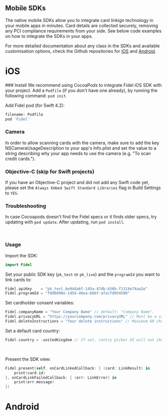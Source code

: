## Mobile SDKs

The native mobile SDKs allow you to integrate card linkign technology in your mobile apps in minutes. Card details are collected securely, removing any PCI compliance requirements from your side. See below code examples on how to integrate the SDKs in your apps. 

For more detailed documentation about any class in the SDKs and available customisation options, check the Github repositories for [iOS](https://github.com/FidelLimited/fidel-ios) and [Android](https://github.com/FidelLimited/fidel-android).

# iOS

### Install
We recommend using CocoaPods to integrate Fidel iOS SDK with your project.
Add a `Podfile` (if you don't have one already), by running the following command: `pod init`.

Add Fidel pod (for Swift 4.2):

```sh
filename: Podfile
pod 'Fidel'
```

### Camera 
In order to allow scanning cards with the camera, make sure to add the key NSCameraUsageDescription to your app's Info.plist and set the value to a string describing why your app needs to use the camera (e.g. "To scan credit cards."). 

### Objective-C (skip for Swift projects)
If you have an Objective-C project and did not add any Swift code yet, please set the `Always Embed Swift Standard Libraries` flag in Build Settings to `YES`.

### Troubleshooting
In case Cocoapods doesn't find the Fidel specs or it finds older specs, try updating with `pod update`. After updating, run `pod install`.

<br/>

### Usage

Import the SDK:
```swift
import Fidel
```

Set your public SDK key (`pk_test` or `pk_live`) and the `programId` you want to link cards to:
```swift
Fidel.apiKey 	= "pk_test_6e94da6f-145a-47db-b56b-f1314e74aa2e"
Fidel.programId = "f8d6890e-145d-46ea-b66f-afacfd954580"
```

Set cardholder consent variables:
```swift
Fidel.companyName = "Your Company Name" // default: "Company Name".
Fidel.privacyURL = "https://yourcompany.com/privacyURL" // Must be a valid URL.
Fidel.deleteInstructions = "Your delete instructions" // Maximum 60 characters, default: "going to your account settings."
```

Set a default card country:
```swift
Fidel.country = .unitedKingdom // If set, contry picker UI will not show
```

<br/>

Present the SDK view:
```swift
Fidel.present(self, onCardLinkedCallback: { (card: LinkResult) in
	print(card.id)
}, onCardLinkFailedCallback: { (err: LinkError) in
	print(err.message)
})
```

# Android
